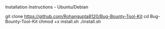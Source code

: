 Installation Instructions - Ubuntu/Debian

git clone https://github.com/Rohangupta8120/Bug-Bounty-Tool-Kit
cd Bug-Bounty-Tool-Kit
chmod +x install.sh
./install.sh
